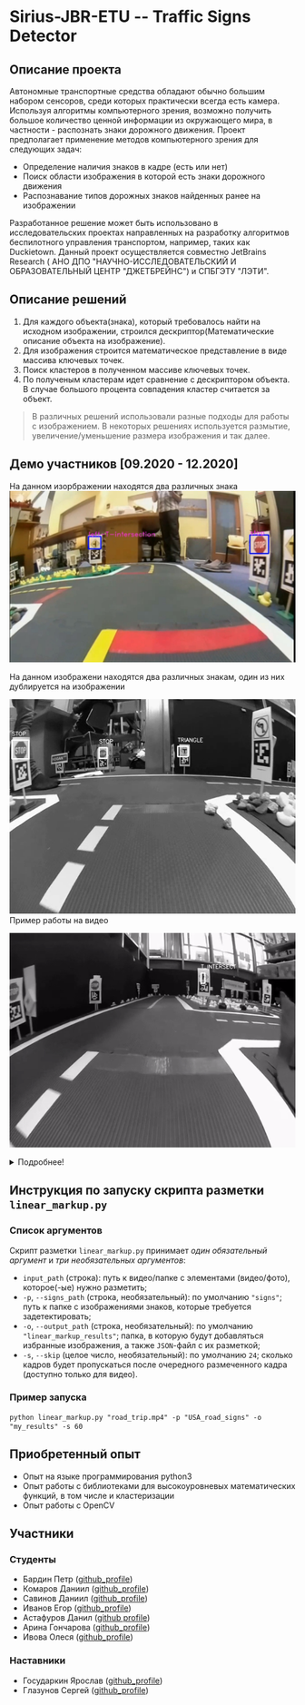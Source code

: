 # Sirius-JBR-ETU -- Traffic Signs Detector

## Описание проекта
Автономные транспортные средства обладают обычно большим набором сенсоров, среди которых практически всегда есть камера. Используя алгоритмы компьютерного зрения, возможно получить большое количество ценной информации из окружающего мира, в частности - распознать знаки дорожного движения. Проект предполагает применение методов компьютерного зрения для следующих задач:
* Определение наличия знаков в кадре (есть или нет) 
* Поиск области изображения в которой есть знаки дорожного движения 
* Распознавание типов дорожных знаков найденных ранее на изображении 
  
Разработанное решение может быть использовано в исследовательских проектах направленных на разработку алгоритмов беспилотного управления транспортом, например, таких как Duckietown. Данный проект осуществляется совместно JetBrains Research ( АНО ДПО "НАУЧНО-ИССЛЕДОВАТЕЛЬСКИЙ И ОБРАЗОВАТЕЛЬНЫЙ ЦЕНТР "ДЖЕТБРЕЙНС") и СПБГЭТУ "ЛЭТИ".

## Описание решений 

1. Для каждого объекта(знака), который требовалось найти на исходном изображении, строился дескриптор(Математические описание объекта на изображение).
2. Для изображения строится математическое представление в виде массива ключевых точек.
3. Поиск кластеров в полученном массиве ключевых точек.
4. По полученым кластерам идет сравнение с дескриптором объекта. В случае большого процента совпадения кластер считается за объект.

> В различных решений использовали разные подходы для работы с изображением. В некоторых решениях используется размытие, увеличение/уменьшение размера изображения и так далее.

## Демо участников [09.2020 - 12.2020]

На данном изорбражении находятся два различных знака
![](https://github.com/OSLL/sirius-cv/blob/master/docs/demo1.jpg?raw=true)

На данном изображени находятся два различных знакам, один из них дублируется на изображении

![](https://github.com/OSLL/sirius-cv/blob/25e83bb99a665aa4c1ce18e29047862eb230b0cf/Daniil_Komarov/demo.png?raw=true)
<br>
Пример работы на видео
<br>

![](./docs/demo_gif2.gif)

<details>
  <summary>Подробнее!</summary>
<br>

![](./docs/demo_gif1.gif)
<br>
![](./docs/demo_gif3.gif)
</details>

## Инструкция по запуску скрипта разметки `linear_markup.py`
### Список аргументов
Скрипт разметки `linear_markup.py` принимает *один обязательный аргумент* и *три необязательных аргументов*:
* `input_path` (строка): путь к видео/папке с элементами (видео/фото), которое(-ые) нужно разметить;
* `-p`, `--signs_path` (строка, необязательный): по умолчанию `"signs"`; путь к папке с изображениями знаков, которые требуется задетектировать;
* `-o`, `--output_path` (строка, необязательный): по умолчанию `"linear_markup_results"`; папка, в которую будут добавляться избранные изображения, а также `JSON`-файл с их разметкой;
* `-s`, `--skip` (целое число, необязательный): по умолчанию `24`; сколько кадров будет пропускаться после очередного размеченного кадра (доступно только для видео).

### Пример запуска
```Shell
python linear_markup.py "road_trip.mp4" -p "USA_road_signs" -o "my_results" -s 60
```

## Приобретенный опыт

* Опыт на языке программирования python3
* Опыт работы c библиотеками для высокоуровневых математических функций, в том числе и кластеризации
* Опыт работы с OpenCV

## Участники
### Студенты
* Бардин Петр ([github_profile](https://github.com/BardinPetr))
* Комаров Даниил ([github_profile](https://github.com/qmaster0803))
* Савинов Даниил ([github_profile](https://github.com/SaviDan245))
* Иванов Егор ([github_profile](https://github.com/sibenshtern))
* Астафуров Данил ([github profile](https://github.com/danil31219as))
* Арина Гончарова ([github_profile](https://github.com/arinagoncharova2005))
* Ивова Олеся ([github_profile](https://github.com/lvovaa))

### Наставники
* Государкин Ярослав ([github_profile](https://github.com/DarkFlink))
* Глазунов Сергей ([github_profile](https://github.com/light5551))
